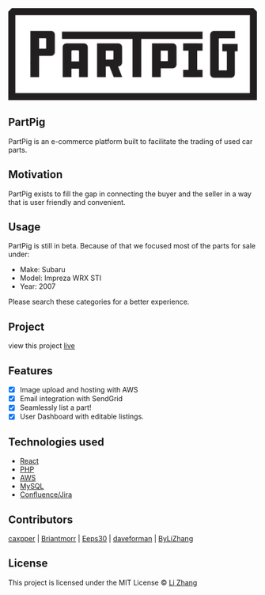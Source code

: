
<img src = "./src/assets/images/partpiglogo.png">

## PartPig
PartPig is an e-commerce platform built to facilitate the trading of used car parts.

## Motivation
PartPig exists to fill the gap in connecting the buyer and the seller in a way that is user friendly and convenient.

## Usage
PartPig is still in beta. Because of that we focused most of the parts for sale under: 
- Make: Subaru
- Model: Impreza WRX STI
- Year: 2007

Please search these categories for a better experience.

## Project
view this project [live](http://partpig.bylizhang.com)

## Features
- [x] Image upload and hosting with AWS
- [x] Email integration with SendGrid
- [x] Seamlessly list a part!
- [x] User Dashboard with editable listings.

## Technologies used
- [React](https://reactjs.org/)
- [PHP](http://www.php.net/)
- [AWS](https://aws.amazon.com/)
- [MySQL](https://www.mysql.com/)
- [Confluence/Jira](https://www.atlassian.com/software)

## Contributors
[caxpper](https://github.com/caxpper) |
[Briantmorr](https://github.com/Briantmorr) |
[Eeps30](https://github.com/Eeps30) |
[daveforman](https://github.com/daveforman) |
[ByLiZhang](https://github.com/ByLiZhang) 

## License
This project is licensed under the MIT License © [Li Zhang](http://bylizhang.com)

